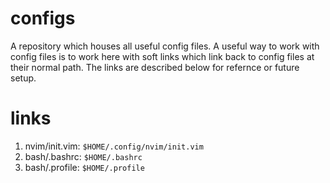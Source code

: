 # configs

A repository which houses all useful config files. A useful way to work with config files is to work here with soft links which link back to config files at their normal path. The links are described below for refernce or future setup.

# links

1. nvim/init.vim: `$HOME/.config/nvim/init.vim`
2. bash/.bashrc: `$HOME/.bashrc`
3. bash/.profile: `$HOME/.profile`
